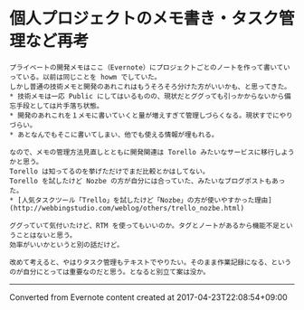 # 個人プロジェクトのメモ書き・タスク管理など再考
```
プライベートの開発メモはここ（Evernote）にプロジェクトごとのノートを作って書いていっている。以前は同じことを howm でしていた。
しかし普通の技術メモと開発のあれこれはもうそろそろ分けた方がいいかも、と思ってきた。
* 技術メモは一応 Public にしてはいるものの、現状だとググっても引っかからないから備忘手段としては片手落ち状態。
* 開発のあれこれを１メモに書いていくと量が増えすぎて管理しづらくなる。現状すでにやりづらい。
* あとなんでもそこに書いてしまい、他でも使える情報が埋もれる。

なので、メモの管理方法見直しとともに開発関連は Torello みたいなサービスに移行しようかと思う。
Torello は知ってるのを挙げただけでまだ比較とかはしてない。
Torello を試したけど Nozbe の方が自分には合っていた、みたいなブログポストもあった。
* [人気タスクツール「Trello」を試したけど「Nozbe」の方が使いやすかった理由](http://webbingstudio.com/weblog/others/trello_nozbe.html)

ググっていて気付いたけど、RTM を使ってもいいのか。タグとノートがあるから機能不足ということはないと思う。
効率がいいかというと別の話だけど。

改めて考えると、やはりタスク管理もテキストでやりたい。そのまま作業記録になる、というのが自分にとっては重要なのだと思う。となると別立て案は没か。
```

------------------------------------------------------------------------

Converted from Evernote content created at 2017-04-23T22:08:54+09:00